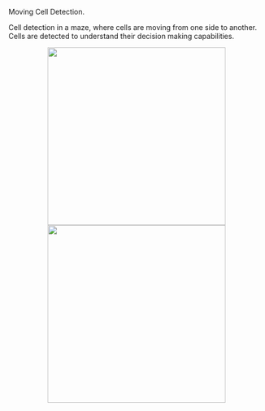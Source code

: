 Moving Cell Detection.

Cell detection in a maze, where cells are moving from one side to another.
Cells are detected to understand their decision making capabilities.
 
<p align="center">
  <img src="your_relative_path_here" width="350"/>
  <img src="your_relative_path_here_number_2_large_name" width="350"/>
</p>

